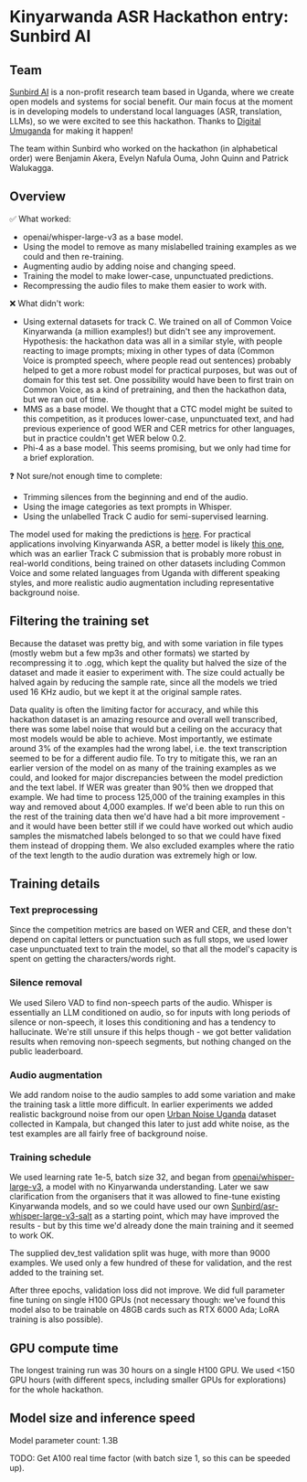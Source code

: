 # Kinyarwanda ASR Hackathon entry: Sunbird AI

## Team

[Sunbird AI](https://sunbird.ai) is a non-profit research team based in Uganda, where we create open models and systems for social benefit.
Our main focus at the moment is in developing models to understand local languages (ASR, translation, LLMs),
so we were excited to see this hackathon. Thanks to [Digital Umuganda](https://digitalumuganda.com/) for making it happen!

The team within Sunbird who worked on the hackathon (in alphabetical order) were Benjamin Akera, Evelyn Nafula Ouma, John Quinn and Patrick Walukagga.

## Overview

 ✅ What worked:

- openai/whisper-large-v3 as a base model.
- Using the model to remove as many mislabelled training examples as we could and then re-training.
- Augmenting audio by adding noise and changing speed.
- Training the model to make lower-case, unpunctuated predictions.
- Recompressing the audio files to make them easier to work with.

❌ What didn't work:

- Using external datasets for track C. We trained on all of Common Voice Kinyarwanda (a million examples!) but didn't see any improvement. Hypothesis: the hackathon data was all in a similar style, with people reacting to image prompts; mixing in other types of data (Common Voice is prompted speech, where people read out sentences) probably helped to get a more robust model for practical purposes, but was out of domain for this test set. One possibility would have been to first train on Common Voice, as a kind of pretraining, and then the hackathon data, but we ran out of time.
- MMS as a base model. We thought that a CTC model might be suited to this competition, as it produces lower-case, unpunctuated text, and had previous experience of good WER and CER metrics for other languages, but in practice couldn't get WER below 0.2.
- Phi-4 as a base model. This seems promising, but we only had time for a brief exploration.
  
❓ Not sure/not enough time to complete:

- Trimming silences from the beginning and end of the audio.
- Using the image categories as text prompts in Whisper.
- Using the unlabelled Track C audio for semi-supervised learning.

The model used for making the predictions is [here](https://huggingface.co/jq/whisper-large-v3-kin-track-b). For practical applications involving Kinyarwanda ASR, a better model is likely [this one](jq/whisper-large-v3-kin-nyn-lug-xog), which was an earlier Track C submission that is probably more robust in real-world conditions, being trained on other datasets including Common Voice and some related languages from Uganda with different speaking styles, and more realistic audio augmentation including representative background noise.

## Filtering the training set

Because the dataset was pretty big, and with some variation in file types (mostly webm but a few mp3s and other formats) we started by recompressing it to .ogg, which kept the quality but halved the size of the dataset and made it easier to experiment with. The size could actually be halved again by reducing the sample rate, since all the models we tried used 16 KHz audio, but we kept it at the original sample rates.

Data quality is often the limiting factor for accuracy, and while this hackathon dataset is an amazing resource and overall well transcribed, there was some label noise that would but a ceiling on the accuracy that most models would be able to achieve. Most importantly, we estimate around 3% of the examples had the wrong label, i.e. the text transcription seemed to be for a different audio file.
To try to mitigate this, we ran an earlier version of the model on as many of the training examples as we could, and looked for major discrepancies
between the model prediction and the text label. If WER was greater than 90% then we dropped that example.
We had time to process 125,000 of the training examples in this way and removed about 4,000 examples.
If we'd been able to run this on the rest of the training data then we'd have had a bit more improvement - and it would have been better still if we could have worked out which audio samples the mismatched labels belonged to so that we could have fixed them instead of dropping them.
We also excluded examples where the ratio of the text length to the audio duration was extremely high or low.

## Training details

### Text preprocessing

Since the competition metrics are based on WER and CER, and these don't depend on capital letters or punctuation such as full stops,
we used lower case unpunctuated text to train the model, so that all the model's capacity is spent on getting the characters/words right.

### Silence removal

We used Silero VAD to find non-speech parts of the audio. Whisper is essentially an LLM conditioned on audio,
so for inputs with long periods of silence or non-speech, it loses this conditioning and has a tendency to hallucinate.
We're still unsure if this helps though - we got better validation results when removing non-speech segments, but nothing changed on the public leaderboard.

### Audio augmentation

We add random noise to the audio samples to add some variation and make the training task a little more difficult. In earlier experiments we added realistic background noise from our open [Urban Noise Uganda](https://huggingface.co/datasets/Sunbird/urban-noise-uganda-61k) dataset collected in Kampala, but changed this later to just add white noise, as the test examples are all fairly free of background noise.

### Training schedule

We used learning rate 1e-5, batch size 32, and began from [openai/whisper-large-v3](htts://hf.co/openai/whisper-large-v3), a model with no Kinyarwanda understanding.
Later we saw clarification from the organisers that it was allowed to fine-tune existing Kinyarwanda models, and
so we could have used our own [Sunbird/asr-whisper-large-v3-salt](https://hf.co/Sunbird/asr-whisper-large-v3-salt) as a starting point,
which may have improved the results - but by this time we'd already done the main training and it seemed to work OK.

The supplied dev_test validation split was huge, with more than 9000 examples.
We used only a few hundred of these for validation, and the rest added to the training set.

After three epochs, validation loss did not improve.
We did full parameter fine tuning on single H100 GPUs
(not necessary though: we've found this model also to be trainable on 48GB cards such as RTX 6000 Ada; LoRA training is also possible).

## GPU compute time

The longest training run was 30 hours on a single H100 GPU. We used <150 GPU hours (with different specs, including smaller GPUs for explorations) for the whole hackathon.

## Model size and inference speed

Model parameter count: 1.3B

TODO: Get A100 real time factor
(with batch size 1, so this can be speeded up).
